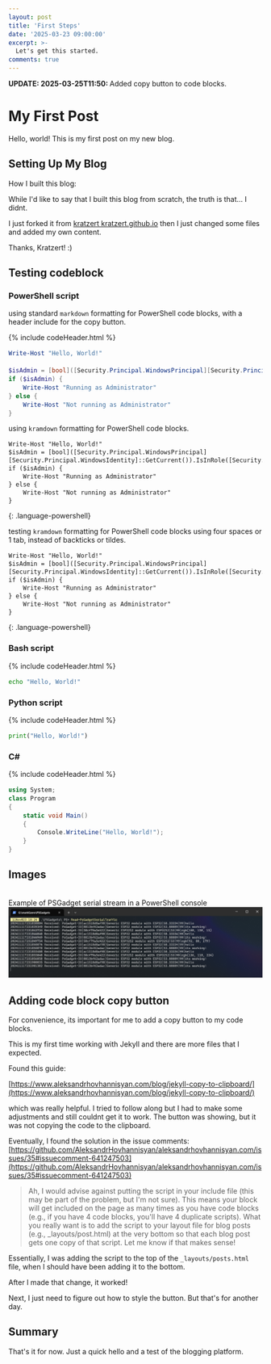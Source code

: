 ```yaml
---
layout: post
title: 'First Steps'
date: '2025-03-23 09:00:00'
excerpt: >-
  Let's get this started.
comments: true
---
```


<div class="alert alert-info">
<strong>UPDATE: 2025-03-25T11:50: </strong>
Added copy button to code blocks.
</div>


# My First Post

Hello, world! This is my first post on my new blog. 

## Setting Up My Blog

How I built this blog:

While I'd like to say that I built this blog from scratch, the truth is that... I didnt. 

I just forked it from [kratzert kratzert.github.io](https://github.com/kratzert/kratzert.github.io) then I just changed some files and added my own content.

Thanks, Kratzert! :)

## Testing codeblock

### PowerShell script

using standard `markdown` formatting for PowerShell code blocks, with a header include for the copy button.

{% include codeHeader.html %}
```powershell
Write-Host "Hello, World!"

$isAdmin = [bool]([Security.Principal.WindowsPrincipal][Security.Principal.WindowsIdentity]::GetCurrent()).IsInRole([Security.Principal.WindowsBuiltInRole]::Administrator)
if ($isAdmin) {
    Write-Host "Running as Administrator"
} else {
    Write-Host "Not running as Administrator"
}
```

using `kramdown` formatting for PowerShell code blocks. 

~~~
Write-Host "Hello, World!"
$isAdmin = [bool]([Security.Principal.WindowsPrincipal][Security.Principal.WindowsIdentity]::GetCurrent()).IsInRole([Security.Principal.WindowsBuiltInRole]::Administrator)
if ($isAdmin) {
    Write-Host "Running as Administrator"
} else {
    Write-Host "Not running as Administrator"
}
~~~
{: .language-powershell}

testing `kramdown` formatting for PowerShell code blocks using four spaces or 1 tab, instead of backticks or tildes.

    Write-Host "Hello, World!"
    $isAdmin = [bool]([Security.Principal.WindowsPrincipal][Security.Principal.WindowsIdentity]::GetCurrent()).IsInRole([Security.Principal.WindowsBuiltInRole]::Administrator)
    if ($isAdmin) {
        Write-Host "Running as Administrator"
    } else {
        Write-Host "Not running as Administrator"
    }
{: .language-powershell}

### Bash script

{% include codeHeader.html %}
```bash
echo "Hello, World!"
```

### Python script

{% include codeHeader.html %}
```python
print("Hello, World!")
```

### C# 

{% include codeHeader.html %}
```csharp
using System;
class Program
{
    static void Main()
    {
        Console.WriteLine("Hello, World!");
    }
}
```

## Images

<div class="fig figcenter fighighlight">
  <div class="figcaption"><br> Example of PSGadget serial stream in a PowerShell console<br>
  <img src="/images/psgadgets/psgadget_serial.png" alt="PSGadget Serial example" />
  </div>
</div>

## Adding code block copy button

For convenience, its important for me to add a copy button to my code blocks. 

This is my first time working with Jekyll and there are more files that I expected.

Found this guide:   

[https://www.aleksandrhovhannisyan.com/blog/jekyll-copy-to-clipboard/](https://www.aleksandrhovhannisyan.com/blog/jekyll-copy-to-clipboard/)  

which was really helpful. I tried to follow along but I had to make some adjustments and still couldnt get it to work. The button was showing, but it was not copying the code to the clipboard.

Eventually, I found the solution in the issue comments:  
[https://github.com/AleksandrHovhannisyan/aleksandrhovhannisyan.com/issues/35#issuecomment-641247503](https://github.com/AleksandrHovhannisyan/aleksandrhovhannisyan.com/issues/35#issuecomment-641247503)


> Ah, I would advise against putting the script in your include file (this may be part of the problem, but I'm not sure). This means your <script></script> block will get included on the page as many times as you have code blocks (e.g., if you have 4 code blocks, you'll have 4 duplicate scripts). What you really want is to add the script to your layout file for blog posts (e.g., _layouts/post.html) at the very bottom so that each blog post gets one copy of that script. Let me know if that makes sense!

Essentially, I was adding the script to the top of the `_layouts/posts.html` file, when I should have been adding it to the bottom.

After I made that change, it worked!

Next, I just need to figure out how to style the button. But that's for another day.

## Summary

That's it for now. Just a quick hello and a test of the blogging platform. 

